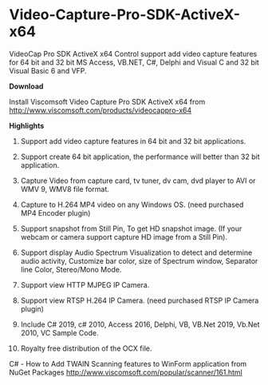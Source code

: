 # Video-Capture-Pro-SDK-ActiveX-x64
VideoCap Pro SDK ActiveX x64 Control support add video capture features for 64 bit and 32 bit MS Access, VB.NET, C#, Delphi and Visual C and 32 bit Visual Basic 6 and VFP.


<b>Download</b>

Install Viscomsoft Video Capture Pro SDK ActiveX x64 from http://www.viscomsoft.com/products/videocappro-x64

<b>Highlights</b>

1. Support add video capture features in 64 bit and 32 bit applications.

2. Support create 64 bit application, the performance will better than 32 bit application.

3. Capture Video from capture card, tv tuner, dv cam, dvd player to AVI or WMV 9, WMV8 file format.

4. Capture to H.264 MP4 video on any Windows OS. (need purchased MP4 Encoder plugin)

5. Support snapshot from Still Pin, To get HD snapshot image. (If your webcam or camera support capture HD image from a Still Pin).

6. Support display Audio Spectrum Visualization to detect and determine audio activity,  Customize bar color, size of Spectrum window, Separator line Color, Stereo/Mono Mode.

7. Support view HTTP MJPEG IP Camera.

8. Support view RTSP H.264 IP Camera.  (need purchased RTSP IP Camera plugin) 

9. Include C# 2019, c# 2010, Access 2016, Delphi, VB, VB.Net 2019, Vb.Net 2010, VC Sample Code.

10. Royalty free distribution of the OCX file.



C# - How to Add TWAIN Scanning features to WinForm application from NuGet Packages http://www.viscomsoft.com/popular/scanner/161.html
 
